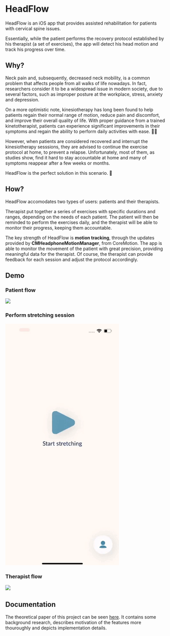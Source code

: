
# HeadFlow

HeadFlow is an iOS app that provides assisted rehabilitation for patients with cervical spine issues.

Essentially, while the patient performs the recovery protocol established by his therapist (a set of exercises), the app will detect his head motion and track his progress over time. 


## Why?
Neck pain and, subsequently, decreased neck mobility, is a common problem that affects people from all walks of life nowadays. In fact, researchers consider it to be a widespread issue in modern society, due to several factors, such as improper posture at the workplace, stress, anxiety and depression.

On a more optimistic note, kinesiotherapy has long been found to help patients regain their normal range of motion, reduce pain and discomfort, and improve their overall quality of life. With proper guidance from a trained kinetotherapist, patients can experience significant improvements in their symptoms and regain the ability to perform daily activities with ease. ⛹🏼

However, when patients are considered recovered and interrupt the kinesiotherapy sesssions, they are advised to continue the exercise protocol at home, to prevent a relapse. Unfortunately, most of them, as studies show, find it hard to stay accountable at home and many of symptoms reappear after a few weeks or months. 

HeadFlow is the perfect solution in this scenario. 🥳 


## How?
HeadFlow accomodates two types of users: patients and their therapists.

Therapist put together a series of exercises with specific durations and ranges, depending on the needs of each patient. The patient will then be reminded to perform the exercises daily, and the therapist will be able to monitor their progress, keeping them accountable. 

The key strength of HeadFlow is **motion tracking**, through the updates provided by **CMHeadphoneMotionManager**, from CoreMotion. The app is able to monitor the movement of the patient with great precision, providing meaningful data for the therapist. Of course, the therapist can provide feedback for each session and adjust the protocol accordingly. 


## Demo

### Patient flow 
![](https://github.com/daria-andrioaie/HeadFlow/blob/main/resources/patient/patient_demo_sped_up.gif)

### Perform stretching session
![](https://github.com/daria-andrioaie/HeadFlow/blob/main/resources/patient/demo-sped-up.gif)

### Therapist flow
![](https://github.com/daria-andrioaie/HeadFlow/blob/main/resources/therapist/therapist_demo_sped_up.gif)



## Documentation

The theoretical paper of this project can be seen [here](Theoretical_Paper.pdf). It contains some background research, describes motivation of the features more thouroughly and depicts implementation details.  

